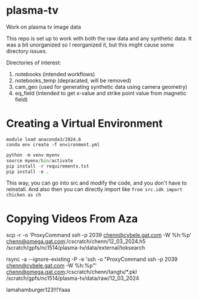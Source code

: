 # plasma-tv
Work on plasma tv image data

This repo is set up to work with both the raw data and any synthetic data. It was a bit unorganized so I reorganized it, but this might cause some directory issues.

Directories of interest:
1. notebooks (intended workflows)
1. notebooks_temp (depracated, will be removed)
1. cam_geo (used for generating synthetic data using camera geometry)
1. eq_field (intended to get x-value and strike point value from magnetic field)

# Creating a Virtual Environment
```anaconda (recommended on Princeton HPC)
module load anaconda3/2024.6
conda env create -f environment.yml
```
```python
python -m venv myenv
source myenv/bin/activate
pip install -r requirements.txt
pip install -e .
```

This way, you can go into src and modify the code, and you don't have to reinstall. And also then you can directly import like `from src.idk import chicken as ch`

# Copying Videos From Aza

scp -r -o 'ProxyCommand ssh -p 2039 chenn@cybele.gat.com -W %h:%p' chenn@omega.gat.com:/cscratch/chenn/12_03_2024.h5 /scratch/gpfs/nc1514/plasma-tv/data/external/toksearch

rsync -a --ignore-existing -P -e 'ssh -o "ProxyCommand ssh -p 2039 chenn@cybele.gat.com -W %h:%p"' chenn@omega.gat.com:/cscratch/chenn/tangtv/*.pkl /scratch/gpfs/nc1514/plasma-tv/data/raw/12_03_2024

Iamahamburger123!!!Yaaa